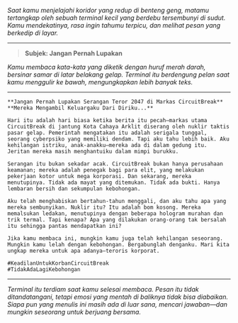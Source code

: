 _Saat kamu menjelajahi koridor yang redup di benteng geng, matamu tertangkap oleh sebuah terminal kecil yang berdebu tersembunyi di sudut. Kamu mendekatinya, rasa ingin tahumu terpicu, dan melihat pesan yang berkedip di layar._

---

> **Subjek: Jangan Pernah Lupakan**

_Kamu membaca kata-kata yang diketik dengan huruf merah darah, bersinar samar di latar belakang gelap. Terminal itu berdengung pelan saat kamu menggulir ke bawah, mengungkapkan lebih banyak teks._

---

```
**Jangan Pernah Lupakan Serangan Teror 2047 di Markas CircuitBreak**
**Mereka Mengambil Keluargaku Dari Diriku...**

Hari itu adalah hari biasa ketika berita itu pecah—markas utama CircuitBreak di jantung Kota Cahaya Arklit diserang oleh nuklir taktis pasar gelap. Pemerintah mengatakan itu adalah serigala tunggal, seorang cyberpsiko yang memiliki dendam. Tapi aku tahu lebih baik. Aku kehilangan istriku, anak-anakku—mereka ada di dalam gedung itu. Jeritan mereka masih menghantuiku dalam mimpi burukku.

Serangan itu bukan sekadar acak. CircuitBreak bukan hanya perusahaan keamanan; mereka adalah penegak bagi para elit, yang melakukan pekerjaan kotor untuk mega korporasi. Dan sekarang, mereka menutupinya. Tidak ada mayat yang ditemukan. Tidak ada bukti. Hanya lembaran bersih dan sekumpulan kebohongan.

Aku telah menghabiskan bertahun-tahun menggali, dan aku tahu apa yang mereka sembunyikan. Nuklir itu? Itu adalah bom kosong. Mereka memalsukan ledakan, menutupinya dengan beberapa hologram murahan dan trik termal. Tapi kenapa? Apa yang dilakukan orang-orang tak bersalah itu sehingga pantas mendapatkan ini?

Jika kamu membaca ini, mungkin kamu juga telah kehilangan seseorang. Mungkin kamu lelah dengan kebohongan. Bergabunglah denganku. Mari kita ungkap mereka untuk apa adanya—teroris korporat.

#KeadilanUntukKorbanCircuitBreak
#TidakAdaLagiKebohongan
```

---

_Terminal itu terdiam saat kamu selesai membaca. Pesan itu tidak ditandatangani, tetapi emosi yang mentah di baliknya tidak bisa diabaikan. Siapa pun yang menulis ini masih ada di luar sana, mencari jawaban—dan mungkin seseorang untuk berjuang bersama._
